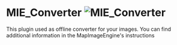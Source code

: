 # MIE_Converter ![MIE_Converter](https://poggit.pmmp.io/ci.badge/FaigerSYS/MapImageEngine/MIE_Converter)

This plugin used as offline converter for your images. You can find additional information in the MapImageEngine's instructions